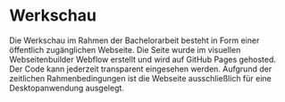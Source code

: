 # Werkschau

Die Werkschau im Rahmen der Bachelorarbeit besteht in Form einer öffentlich zugänglichen Webseite. Die Seite wurde im visuellen Webseitenbuilder Webflow erstellt und wird auf GitHub Pages gehosted. Der Code kann jederzeit transparent eingesehen werden. Aufgrund der zeitlichen Rahmenbedingungen ist die Webseite ausschließlich für eine Desktopanwendung ausgelegt.
